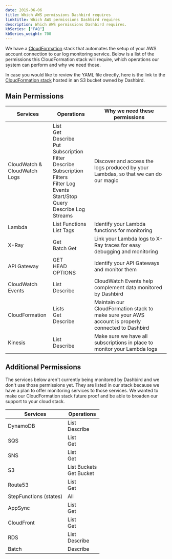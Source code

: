 ```yaml
---
date: 2019-06-06
title: Which AWS permissions Dashbird requires
linktitle: Which AWS permissions Dashbird requires
description: Which AWS permissions Dashbird requires.
kbSeries: ["FAQ"]
kbSeries_weight: 700
---
```


We have a [CloudFormation](https://aws.amazon.com/cloudformation/) stack that automates the setup of your AWS account connection to our log monitoring service. Below is a list of the permissions this CloudFormation stack will require, which operations our system can perform and why we need those.

In case you would like to review the YAML file directly, here is the link to the [CloudFormation stack](https://s3.amazonaws.com/dashbird-cf/cloudformation.yml) hosted in an S3 bucket owned by Dashbird.

## Main Permissions

| Services         | Operations             | Why we need these permissions
| ---------------- | ---------------------- | ----------------------------- |
| CloudWatch &<br>CloudWatch Logs | List<br>Get<br>Describe<br>Put Subscription Filter<br>Describe Subscription Filters<br>Filter Log Events<br>Start/Stop Query<br>Describe Log Streams<br> | Discover and access the logs produced by your Lambdas, so that we can do our magic |
| Lambda | List Functions<br>List Tags | Identify your Lambda functions for monitoring |
| X-Ray | Get<br>Batch Get | Link your Lambda logs to X-Ray traces for easy debugging and monitoring |
| API Gateway | GET<br>HEAD<br>OPTIONS | Identify your API Gateways and monitor them |
| CloudWatch Events | List<br>Describe | CloudWatch Events help complement data monitored by Dashbird |
| CloudFormation | Lists<br>Get<br>Describe | Maintain our CloudFormation stack to make sure your AWS account is properly connected to Dashbird |
| Kinesis | List<br>Describe | Make sure we have all subscriptions in place to monitor your Lambda logs |

## Additional Permissions

The services below aren't currently being monitored by Dashbird and we don't use those permissions yet. They are listed in our stack because we have a plan to offer monitoring services to those services. We wanted to make our CloudFormation stack future proof and be able to broaden our support to your cloud stack.

| Services         | Operations             |
| ---------------- | ---------------------- |
| DynamoDB | List<br>Describe |
| SQS | List<br>Get |
| SNS | List<br>Get |
| S3 | List Buckets<br>Get Bucket |
| Route53 | List<br>Get |
| StepFunctions (states) | All |
| AppSync | List<br>Get |
| CloudFront | List<br>Get |
| RDS | List<br>Describe |
| Batch | Describe |
